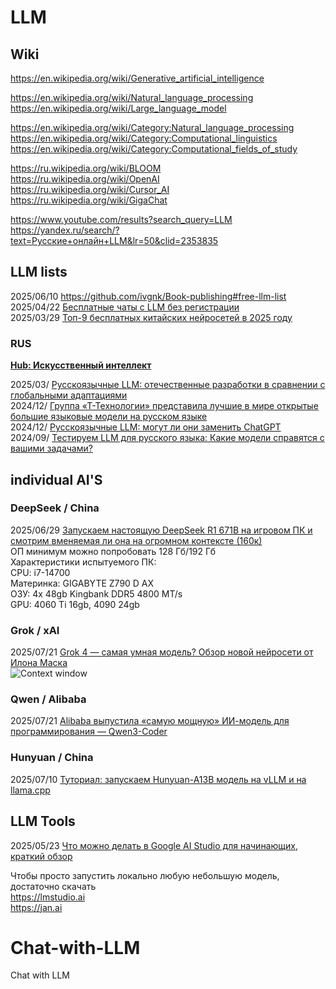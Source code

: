 # LLM        
## Wiki        
https://en.wikipedia.org/wiki/Generative_artificial_intelligence                       

https://en.wikipedia.org/wiki/Natural_language_processing                
https://en.wikipedia.org/wiki/Large_language_model                  

https://en.wikipedia.org/wiki/Category:Natural_language_processing                 
https://en.wikipedia.org/wiki/Category:Computational_linguistics           
https://en.wikipedia.org/wiki/Category:Computational_fields_of_study                    

https://ru.wikipedia.org/wiki/BLOOM             
https://ru.wikipedia.org/wiki/OpenAI               
https://ru.wikipedia.org/wiki/Cursor_AI                      
https://ru.wikipedia.org/wiki/GigaChat                 

https://www.youtube.com/results?search_query=LLM         
https://yandex.ru/search/?text=Русские+онлайн+LLM&lr=50&clid=2353835                    

## LLM lists              
2025/06/10 https://github.com/ivgnk/Book-publishing#free-llm-list                      
2025/04/22 [Бесплатные чаты с LLM без регистрации](https://github.com/ivgnk/DS-ML-DL-AI/blob/master/README.md#%D0%B1%D0%B5%D1%81%D0%BF%D0%BB%D0%B0%D1%82%D0%BD%D1%8B%D0%B5-%D1%87%D0%B0%D1%82%D1%8B-%D1%81-llm-%D0%B1%D0%B5%D0%B7-%D1%80%D0%B5%D0%B3%D0%B8%D1%81%D1%82%D1%80%D0%B0%D1%86%D0%B8%D0%B8)     
2025/03/29 [Топ-9 бесплатных китайских нейросетей в 2025 году](https://habr.com/ru/companies/bothub/articles/895482/)        

### RUS                    
**[Hub: Искусственный интеллект](https://habr.com/ru/hubs/artificial_intelligence/)**                  

2025/03/ [Русскоязычные LLM: отечественные разработки в сравнении с глобальными адаптациями](https://habr.com/ru/companies/korus_consulting/articles/888568/)           
2024/12/ [Группа «Т-Технологии» представила лучшие в мире открытые большие языковые модели на русском языке](https://www.tbank.ru/about/news/11122024-the-t-technologies-group-has-introduced-the-worlds-most-efficient-open-large-language-models-in-russian/)             
2024/12/ [Русскоязычные LLM: могут ли они заменить ChatGPT](https://just-ai.com/blog/russkoyazychnye-llm-mogut-li-oni-zamenit-chatgpt)            
2024/09/ [Тестируем LLM для русского языка: Какие модели справятся с вашими задачами?](https://www.technologika.ru/blog/testing-llm-with-russian-language)                  

## individual AI'S

### DeepSeek / China
2025/06/29 [Запускаем настоящую DeepSeek R1 671B на игровом ПК и смотрим вменяемая ли она на огромном контексте (160к)](https://habr.com/ru/articles/921540/)              
ОП минимум можно попробовать 128 Гб/192 Гб                  
Характеристики испытуемого ПК:               
CPU: i7-14700                 
Материнка: GIGABYTE Z790 D AX                   
ОЗУ: 4x 48gb Kingbank DDR5 4800 MT/s                        
GPU: 4060 Ti 16gb, 4090 24gb                          

### Grok / xAI               
2025/07/21 [Grok 4 — самая умная модель? Обзор новой нейросети от Илона Маска](https://habr.com/ru/companies/bothub/articles/929688/)        
![Context window](https://habrastorage.org/r/w1560/getpro/habr/upload_files/515/bac/9bc/515bac9bc8ed532fee6e68ceda8cbc5a.png)                  

### Qwen / Alibaba             
2025/07/21 [Alibaba выпустила «самую мощную» ИИ-модель для программирования — Qwen3-Coder](https://habr.com/ru/companies/bothub/news/930392/)             


### Hunyuan / China                 
2025/07/10 [Туториал: запускаем Hunyuan-A13B модель на vLLM и на llama.cpp](https://habr.com/ru/articles/926438/)                   

## LLM Tools            
2025/05/23 [Что можно делать в Google AI Studio для начинающих, краткий обзор](https://habr.com/ru/articles/912230/)                  

Чтобы просто запустить локально любую небольшую модель, достаточно скачать           
https://lmstudio.ai                    
https://jan.ai                   


# Chat-with-LLM     
Chat with LLM
